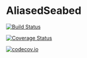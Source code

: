 # AliasedSeabed

[![Build Status](https://travis-ci.org/robblackwell/AliasedSeabed.jl.svg?branch=master)](https://travis-ci.org/robblackwell/AliasedSeabed.jl)

[![Coverage Status](https://coveralls.io/repos/robblackwell/AliasedSeabed.jl/badge.svg?branch=master&service=github)](https://coveralls.io/github/robblackwell/AliasedSeabed.jl?branch=master)

[![codecov.io](http://codecov.io/github/robblackwell/AliasedSeabed.jl/coverage.svg?branch=master)](http://codecov.io/github/robblackwell/AliasedSeabed.jl?branch=master)
